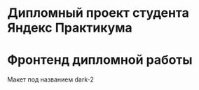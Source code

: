 # Дипломный проект студента Яндекс Практикума
# Фронтенд дипломной работы
Макет под названием dark-2
